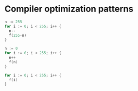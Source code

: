 # Compiler optimization patterns

```go
n := 255
for i := 0; i < 255; i++ {
  n--
  f(255-n)
}
```

```go
n := 0
for i := 0; i < 255; i++ {
  n++
  f(n)
}
```

```go
for i := 0; i < 255; i++ {
  f(i)
}
```
